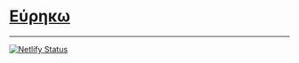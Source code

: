 # [Eύρηκω](https://eurekz.netlify.app/about#:~:text=E%CF%8D%CF%81%CE%B7%CE%BA%CF%89,-Archive)
---
[![Netlify Status](https://api.netlify.com/api/v1/badges/0a127c44-906a-48b0-8089-b882105c2db5/deploy-status)](https://app.netlify.com/sites/eurekz/deploys)